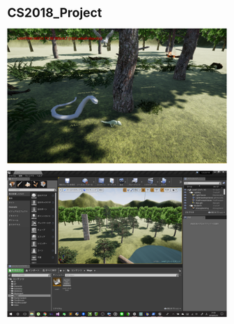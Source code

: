 # CS2018_Project 

![ss1](./ScreenShots/screenshot_01.png)  

![ss2](./ScreenShots/screenshot_02.png)  


